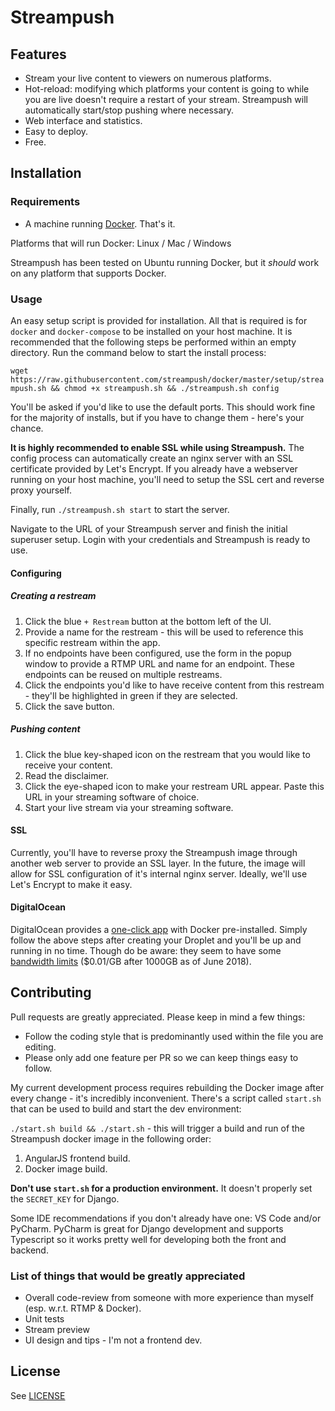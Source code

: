 # Streampush

## Features

* Stream your live content to viewers on numerous platforms.
* Hot-reload: modifying which platforms your content is going to while you are live doesn't require a restart of your stream. Streampush will automatically start/stop pushing where necessary.
* Web interface and statistics.
* Easy to deploy.
* Free.

## Installation

### Requirements

* A machine running [Docker](https://docs.docker.com/install/#supported-platforms). That's it.

Platforms that will run Docker: Linux / Mac / Windows

Streampush has been tested on Ubuntu running Docker, but it *should* work on any platform that supports Docker.

### Usage

An easy setup script is provided for installation. All that is required is for `docker` and `docker-compose` to be installed on your host machine. It is recommended that the following steps be performed within an empty directory. Run the command below to start the install process:

`wget https://raw.githubusercontent.com/streampush/docker/master/setup/streampush.sh && chmod +x streampush.sh && ./streampush.sh config`

You'll be asked if you'd like to use the default ports. This should work fine for the majority of installs, but if you have to change them - here's your chance.

**It is highly recommended to enable SSL while using Streampush.** The config process can automatically create an nginx server with an SSL certificate provided by Let's Encrypt. If you already have a webserver running on your host machine, you'll need to setup the SSL cert and reverse proxy yourself.

Finally, run `./streampush.sh start` to start the server.

Navigate to the URL of your Streampush server and finish the initial superuser setup. Login with your credentials and Streampush is ready to use.

#### Configuring

##### Creating a restream
1) Click the blue `+ Restream` button at the bottom left of the UI.
2) Provide a name for the restream - this will be used to reference this specific restream within the app.
3) If no endpoints have been configured, use the form in the popup window to provide a RTMP URL and name for an endpoint. These endpoints can be reused on multiple restreams.
4) Click the endpoints you'd like to have receive content from this restream - they'll be highlighted in green if they are selected.
5) Click the save button.

##### Pushing content
1) Click the blue key-shaped icon on the restream that you would like to receive your content.
2) Read the disclaimer.
3) Click the eye-shaped icon to make your restream URL appear. Paste this URL in your streaming software of choice.
4) Start your live stream via your streaming software. 

#### SSL

Currently, you'll have to reverse proxy the Streampush image through another web server to provide an SSL layer. In the future, the image will allow for SSL configuration of it's internal nginx server. Ideally, we'll use Let's Encrypt to make it easy.

#### DigitalOcean

DigitalOcean provides a [one-click app](https://www.digitalocean.com/products/one-click-apps/docker/) with Docker pre-installed. Simply follow the above steps after creating your Droplet and you'll be up and running in no time. Though do be aware: they seem to have some [bandwidth limits](https://www.digitalocean.com/docs/accounts/billing/bandwidth/) ($0.01/GB after 1000GB as of June 2018).

## Contributing

Pull requests are greatly appreciated. Please keep in mind a few things:
* Follow the coding style that is predominantly used within the file you are editing.
* Please only add one feature per PR so we can keep things easy to follow.

My current development process requires rebuilding the Docker image after every change - it's incredibly inconvenient. There's a script called `start.sh` that can be used to build and start the dev environment:

`./start.sh build && ./start.sh` - this will trigger a build and run of the Streampush docker image in the following order:
1) AngularJS frontend build.
2) Docker image build.

**Don't use `start.sh` for a production environment.** It doesn't properly set the `SECRET_KEY` for Django.

Some IDE recommendations if you don't already have one: VS Code and/or PyCharm. PyCharm is great for Django development and supports Typescript so it works pretty well for developing both the front and backend.

### List of things that would be greatly appreciated
* Overall code-review from someone with more experience than myself (esp. w.r.t. RTMP & Docker).
* Unit tests
* Stream preview
* UI design and tips - I'm not a frontend dev.

## License
See [LICENSE](https://github.com/streampush/streampush/blob/master/LICENSE)

